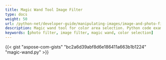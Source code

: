 ```yaml
---
title: Magic Wand Tool Image Filter
type: docs
weight: 50
url: /python-net/developer-guide/manipulating-images/image-and-photo-filters/magic-wand-filter
description: Magic wand tool for color area selection. Python code example provided.
keywords: [photo filter, image filter, magic wand, color selection]
---
```



{{< gist "aspose-com-gists" "bc2a6d39abf8d6e186411a663b1b1224" "magic-wand.py" >}}

